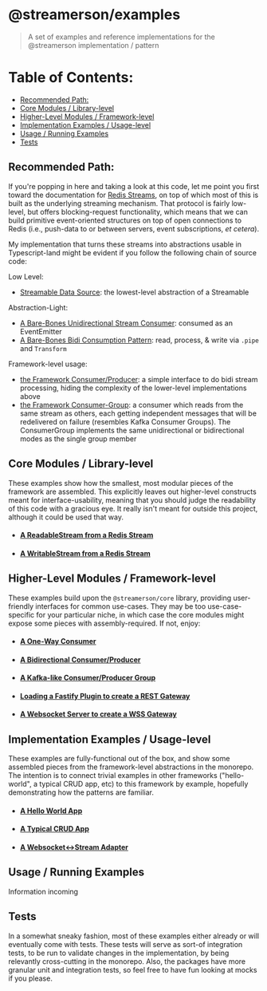 # @streamerson/examples

> A set of examples and reference implementations for the @streamerson implementation / pattern

# Table of Contents:
<!-- START doctoc generated TOC please keep comment here to allow auto update -->
<!-- DON'T EDIT THIS SECTION, INSTEAD RE-RUN doctoc TO UPDATE -->

- [Recommended Path:](#recommended-path)
- [Core Modules / Library-level](#core-modules--library-level)
- [Higher-Level Modules / Framework-level](#higher-level-modules--framework-level)
- [Implementation Examples / Usage-level](#implementation-examples--usage-level)
- [Usage / Running Examples](#usage--running-examples)
- [Tests](#tests)

<!-- END doctoc generated TOC please keep comment here to allow auto update -->

## Recommended Path:

If you're popping in here and taking a look at this code, let me point you first toward the documentation for [Redis Streams](https://redis.io/docs/data-types/streams/), on top of which most of this is built as the underlying streaming mechanism.  That protocol is fairly low-level, but offers blocking-request functionality, which means that we can build primitive event-oriented structures on top of open connections to Redis (i.e., push-data to or between servers, event subscriptions, _et cetera_).

My implementation that turns these streams into abstractions usable in Typescript-land might be evident if you follow the following chain of source code:

Low Level:
- [Streamable Data Source](../core/src/datasource/streamable.ts): the lowest-level abstraction of a Streamable

Abstraction-Light:

- [A Bare-Bones Unidirectional Stream Consumer](./consumers/single-uni/consumer-without-framework.example.ts): consumed as an EventEmitter
- [A Bare-Bones Bidi Consumption Pattern](./consumers/single-bidi/consumer-without-framework.example.ts): read, process, & write via `.pipe` and `Transform`

Framework-level usage:

- [the Framework Consumer/Producer](./consumers/single-bidi/consumer-with-framework.example.ts): a simple interface to do bidi stream processing, hiding the complexity of the lower-level implementations above
- [the Framework Consumer-Group](./consumers/groups/consumer-group-readable.ts): a consumer which reads from the same stream as others, each getting independent messages that will be redelivered on failure (resembles Kafka Consumer Groups).  The ConsumerGroup implements the same unidirectional or bidirectional modes as the single group member

## Core Modules / Library-level

These examples show how the smallest, most modular pieces of the framework are assembled.  This explicitly leaves out higher-level constructs meant for interface-usability, meaning that you should judge the readability of this code with a gracious eye.  It really isn't meant for outside this project, although it could be used that way.

- #### [A ReadableStream from a Redis Stream](./core-modules/readable-stream/README.md)
- #### [A WritableStream from a Redis Stream](./core-modules/readable-stream/README.md)

## Higher-Level Modules / Framework-level

These examples build upon the `@streamerson/core` library, providing user-friendly interfaces for common use-cases.  They may be too use-case-specific for your particular niche, in which case the core modules might expose some pieces with assembly-required.  If not, enjoy:

- #### [A One-Way Consumer](./consumers/single-uni/README.md)
- #### [A Bidirectional Consumer/Producer](./consumers/single-bidi/README.md)
- #### [A Kafka-like Consumer/Producer Group](./consumers/groups/README.md)
- #### [Loading a Fastify Plugin to create a REST Gateway](./app-hello-world/api.ts)
- #### [A Websocket Server to create a WSS Gateway](./app-websockets/api.ts) 

## Implementation Examples / Usage-level

These examples are fully-functional out of the box, and show some assembled pieces from the framework-level abstractions in the monorepo.  The intention is to connect trivial examples in other frameworks ("hello-world", a typical CRUD app, etc) to this framework by example, hopefully demonstrating how the patterns are familiar.

- #### [A Hello World App](./app-hello-world/README.md)
- #### [A Typical CRUD App](./app-basic-crud/README.md)
- #### [A Websocket<->Stream Adapter](./app-websockets/README.md)

## Usage / Running Examples

Information incoming

## Tests

In a somewhat sneaky fashion, most of these examples either already or will eventually come with tests.  These tests will serve as sort-of integration tests, to be run to validate changes in the implementation, by being relevantly cross-cutting in the monorepo.  Also, the packages have more granular unit and integration tests, so feel free to have fun looking at mocks if you please.